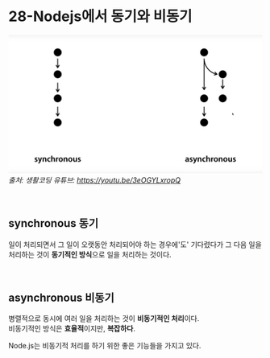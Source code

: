 # 28-Nodejs에서 동기와 비동기
![synchronous/asynchronous](data/28.png)
*출처: 생활코딩 유튜브: https://youtu.be/3eOGYLxropQ*

<br>


## synchronous 동기
일이 처리되면서 그 일이 오랫동안 처리되어야 하는 경우에'도' 기다렸다가 그 다음 일을 처리하는 것이 **동기적인 방식**으로 일을 처리하는 것이다.


<br>

## asynchronous 비동기
병렬적으로 동시에 여러 일을 처리하는 것이 **비동기적인 처리**이다.<br>
비동기적인 방식은 **효율적**이지만, **복잡하다**.<br>

Node.js는 비동기적 처리를 하기 위한 좋은 기능들을 가지고 있다.<br>